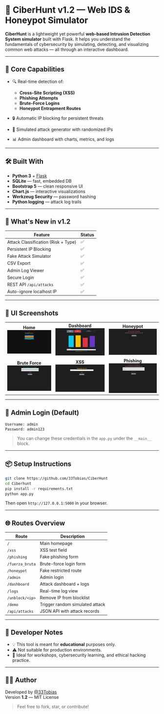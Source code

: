 # 🚨 CiberHunt v1.2 — Web IDS & Honeypot Simulator

**CiberHunt** is a lightweight yet powerful **web-based Intrusion Detection System simulator** built with Flask. It helps you understand the fundamentals of cybersecurity by simulating, detecting, and visualizing common web attacks — all through an interactive dashboard.

---

## 🎯 Core Capabilities

- 🔍 Real-time detection of:
  - **Cross-Site Scripting (XSS)**
  - **Phishing Attempts**
  - **Brute-Force Logins**
  - **Honeypot Entrapment Routes**

- 🔒 Automatic IP blocking for persistent threats
- 🧠 Simulated attack generator with randomized IPs
- 📊 Admin dashboard with charts, metrics, and logs

---

## 🛠 Built With

- **Python 3** + [Flask](https://flask.palletsprojects.com/)
- **SQLite** — fast, embedded DB
- **Bootstrap 5** — clean responsive UI
- **Chart.js** — interactive visualizations
- **Werkzeug Security** — password hashing
- **Python logging** — attack log trails

---

## 🚀 What's New in v1.2

| Feature | Status |
|--------|--------|
| Attack Classification (Risk + Type) | ✅ |
| Persistent IP Blocking | ✅ |
| Fake Attack Simulator | ✅ |
| CSV Export | ✅ |
| Admin Log Viewer | ✅ |
| Secure Login | ✅ |
| REST API `/api/attacks` | ✅ |
| Auto-ignore localhost IP | ✅ |

---

## 📸 UI Screenshots

<table>
  <tr>
    <td align="center"><b>Home</b><br><img src="screenshots/home.png" width="250"/></td>
    <td align="center"><b>Dashboard</b><br><img src="screenshots/Ranking.png" width="250"/></td>
    <td align="center"><b>Honeypot</b><br><img src="screenshots/HoneyPot.png" width="250"/></td>
  </tr>
  <tr>
    <td align="center"><b>Brute Force</b><br><img src="screenshots/fuerzabruta.png" width="250"/></td>
    <td align="center"><b>XSS</b><br><img src="screenshots/xss.png" width="250"/></td>
    <td align="center"><b>Phishing</b><br><img src="screenshots/Phishing.png" width="250"/></td>
  </tr>
</table>

---

## 👤 Admin Login (Default)

```plaintext
Username: admin
Password: admin123
```

> You can change these credentials in the `app.py` under the `__main__` block.

---

## 📦 Setup Instructions

```bash
git clone https://github.com/33Tobias/CiberHunt
cd Ciberhunt
pip install -r requirements.txt
python app.py
```

Then open `http://127.0.0.1:5000` in your browser.

---

## 🌐 Routes Overview

| Route | Description |
|-------|-------------|
| `/` | Main homepage |
| `/xss` | XSS test field |
| `/phishing` | Fake phishing form |
| `/fuerza_bruta` | Brute-force login form |
| `/honeypot` | Fake restricted route |
| `/admin` | Admin login |
| `/dashboard` | Attack dashboard + logs |
| `/logs` | Real-time log view |
| `/unblock/<ip>` | Remove IP from blocklist |
| `/demo` | Trigger random simulated attack |
| `/api/attacks` | JSON API with attack records |

---

## 📌 Developer Notes

- 💡 This tool is meant for **educational** purposes only.
- ⚠️ Not suitable for production environments.
- 🧪 Ideal for workshops, cybersecurity learning, and ethical hacking practice.

---

## 👨‍💻 Author

Developed by [@33Tobias](https://github.com/33Tobias)  
Version **1.2** — MIT License

> Feel free to fork, star, or contribute!

